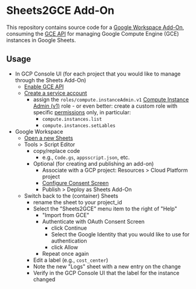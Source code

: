# Sheets2GCE Add-On 

This repository contains source code for a
[Google Workspace Add-On](https://developers.google.com/gsuite/add-ons/overview),
consuming the [GCE API](https://cloud.google.com/compute/docs/reference/rest/v1/)
for managing Google Compute Engine (GCE) instances in Google Sheets.

## Usage

* In GCP Console UI (for each project that you would like to manage through the Sheets Add-On)
  * [Enable GCE API](https://console.cloud.google.com/apis/api/gcereplayprecisequotasvc1.googleapis.com/overview)
  * [Create a service account](https://console.cloud.google.com/iam-admin/serviceaccounts)
    * assign the `roles/compute.instanceAdmin.v1` [Compute Instance Admin (v1)](https://cloud.google.com/iam/docs/understanding-roles#compute-engine-roles) role - or even better: create a custom role with specific [permissions](https://cloud.google.com/compute/docs/access/iam-permissions) only, in particular:
        * `compute.instances.list`
        * `compute.instances.setLables`
* Google Workspace
  * [Open a new Sheets](https://docs.google.com/spreadsheets/u/0/create)
  * Tools > Script Editor
    * copy/replace code
        * e.g., `Code.gs`, `appsscript.json`, etc.
    * Optional (for creating and publishing an add-on)
        * Associate with a GCP project: Resources > Cloud Platform project
        * [Configure Consent Screen](https://console.cloud.google.com/apis/credentials/consent)
        * Publish > Deploy as Sheets Add-On
  * Switch back to the (container) Sheets
    * rename the sheet to your project_id
    * Select the "Sheets2GCE" menu item to the right of "Help"
        * "Import from GCE"
        * Authenticate with OAuth Consent Screen
            * click Continue
            * Select the Google Identity that you would like to use for authentication
            * click Allow
        * Repeat once again
    * Edit a label (e.g., `cost_center`)
    * Note the new "Logs" sheet with a new entry on the change
    * Verify in the GCP Console UI that the label for the instance changed
